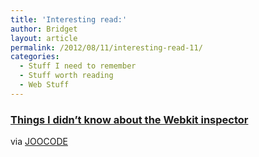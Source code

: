 ```yaml
---
title: 'Interesting read:'
author: Bridget
layout: article
permalink: /2012/08/11/interesting-read-11/
categories:
  - Stuff I need to remember
  - Stuff worth reading
  - Web Stuff
---
```

### [Things I didn&#8217;t know about the Webkit inspector][1]

via [JOOCODE][2]

 [1]: http://blog.joocode.com/browsers/12-things-about-the-webkit-inspector-i-didnt-know/
 [2]: http://blog.joocode.com/